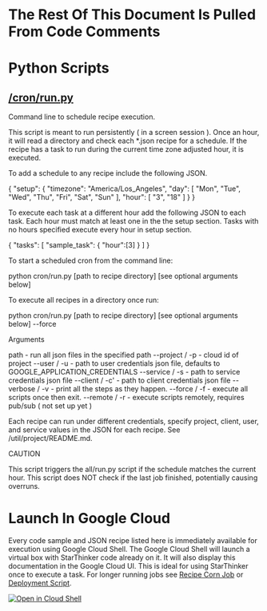 # The Rest Of This Document Is Pulled From Code Comments


# Python Scripts


## [/cron/run.py](/cron/run.py)

Command line to schedule recipe execution.

This script is meant to run persistently ( in a screen session ).  Once an hour, 
it will read a directory and check each *.json recipe for a schedule.  If the
recipe has a task to run during the current time zone adjusted hour, it is executed.

To add a schedule to any recipe include the following JSON.

  {
    "setup": {
      "timezone": "America/Los_Angeles",
      "day": [ "Mon", "Tue", "Wed", "Thu", "Fri", "Sat", "Sun" ],
      "hour": [ "3", "18" ]
    }
  }

To execute each task at a different hour add the following JSON to each task.  Each hour
must match at least one in the the setup section.  Tasks with no hours specified execute
every hour in setup section.

  {
    "tasks": [
      "sample_task": {
        "hour":[3]
       }
    ]
  }

To start a scheduled cron from the command line: 

python cron/run.py [path to recipe directory] [see optional arguments below]

To execute all recipes in a directory once run:

python cron/run.py [path to recipe directory] [see optional arguments below] --force

Arguments

  path - run all json files in the specified path
  --project / -p - cloud id of project
  --user / -u - path to user credentials json file, defaults to GOOGLE_APPLICATION_CREDENTIALS
  --service / -s - path to service credentials json file
  --client / -c' - path to client credentials json file
  --verbose / -v - print all the steps as they happen.
  --force / -f - execute all scripts once then exit.
  --remote / -r - execute scripts remotely, requires pub/sub ( not set up yet )

Each recipe can run under different credentials, specify project, client, user, and service 
values in the JSON for each recipe. See /util/project/README.md.

CAUTION

This script triggers the all/run.py script if the schedule matches the current hour.
This script does NOT check if the last job finished, potentially causing overruns.



# Launch In Google Cloud

Every code sample and JSON recipe listed here is immediately available for execution using Google Cloud Shell.  The Google Cloud Shell will launch a virtual box with StarThinker code already on it.  It will also display this documentation in the Google Cloud UI.  This is ideal for using StarThinker once to execute a task.  For longer running jobs see [Recipe Corn Job](/cron/README.md) or [Deployment Script](/deploy/README.md).

[![Open in Cloud Shell](http://gstatic.com/cloudssh/images/open-btn.svg)](https://console.cloud.google.com/cloudshell/editor?cloudshell_git_repo=https%3A%2F%2Fgithub.com%2Fgoogle%2Fstarthinker&cloudshell_print=%2FLAUNCH_RECIPE.txt&cloudshell_tutorial=%2Fcron%2FREADME.md)
